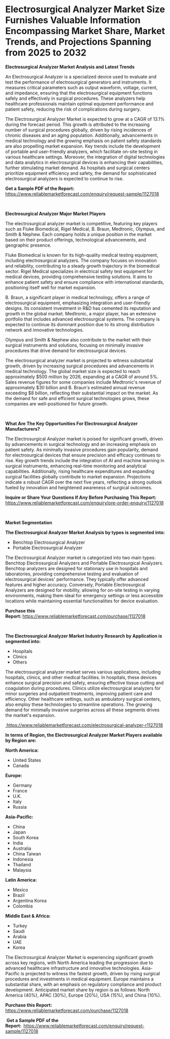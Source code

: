 <p><h1>Electrosurgical Analyzer Market Size Furnishes Valuable Information Encompassing Market Share, Market Trends, and Projections Spanning from 2025 to 2032</h1></p><p><strong>Electrosurgical Analyzer Market Analysis and Latest Trends</strong></p>
<p><p>An Electrosurgical Analyzer is a specialized device used to evaluate and test the performance of electrosurgical generators and instruments. It measures critical parameters such as output waveform, voltage, current, and impedance, ensuring that the electrosurgical equipment functions safely and effectively in surgical procedures. These analyzers help healthcare professionals maintain optimal equipment performance and patient safety, reducing the risk of complications during surgery.</p><p>The Electrosurgical Analyzer Market is expected to grow at a CAGR of 13.1% during the forecast period. This growth is attributed to the increasing number of surgical procedures globally, driven by rising incidences of chronic diseases and an aging population. Additionally, advancements in medical technology and the growing emphasis on patient safety standards are also propelling market expansion. Key trends include the development of portable and user-friendly analyzers, which facilitate on-site testing in various healthcare settings. Moreover, the integration of digital technologies and data analytics in electrosurgical devices is enhancing their capabilities, further stimulating market demand. As hospitals and surgical centers prioritize equipment efficiency and safety, the demand for sophisticated electrosurgical analyzers is expected to continue to rise.</p></p>
<p><strong>Get a Sample PDF of the Report:&nbsp;</strong> <a href="https://www.reliablemarketforecast.com/enquiry/request-sample/1127018?utm_campaign=2450&utm_medium=2&utm_source=Github&utm_content=ia&utm_term=13042025&utm_id=electrosurgical-analyzer">https://www.reliablemarketforecast.com/enquiry/request-sample/1127018</a></p>
<p>&nbsp;</p>
<p><strong>Electrosurgical Analyzer Major Market Players</strong></p>
<p><p>The electrosurgical analyzer market is competitive, featuring key players such as Fluke Biomedical, Rigel Medical, B. Braun, Medtronic, Olympus, and Smith & Nephew. Each company holds a unique position in the market based on their product offerings, technological advancements, and geographic presence.</p><p>Fluke Biomedical is known for its high-quality medical testing equipment, including electrosurgical analyzers. The company focuses on innovation and reliability, contributing to a steady growth trajectory in the biomedical sector. Rigel Medical specializes in electrical safety test equipment for medical devices, providing comprehensive testing solutions. It aims to enhance patient safety and ensure compliance with international standards, positioning itself well for market expansion.</p><p>B. Braun, a significant player in medical technology, offers a range of electrosurgical equipment, emphasizing integration and user-friendly designs. Its consistent investment in R&D has cemented its reputation and growth in the global market. Medtronic, a major player, has an extensive portfolio that includes advanced electrosurgical systems. The company is expected to continue its dominant position due to its strong distribution network and innovative technologies.</p><p>Olympus and Smith & Nephew also contribute to the market with their surgical instruments and solutions, focusing on minimally invasive procedures that drive demand for electrosurgical devices.</p><p>The electrosurgical analyzer market is projected to witness substantial growth, driven by increasing surgical procedures and advancements in medical technology. The global market size is expected to reach approximately $500 million by 2026, expanding at a CAGR of around 5%. Sales revenue figures for some companies include Medtronic's revenue of approximately $30 billion and B. Braun's estimated annual revenue exceeding $8 billion, reflecting their substantial impact on the market. As the demand for safe and efficient surgical technologies grows, these companies are well-positioned for future growth.</p></p>
<p>&nbsp;</p>
<p><strong>What Are The Key Opportunities For Electrosurgical Analyzer Manufacturers?</strong></p>
<p><p>The Electrosurgical Analyzer market is poised for significant growth, driven by advancements in surgical technology and an increasing emphasis on patient safety. As minimally invasive procedures gain popularity, demand for electrosurgical devices that ensure precision and efficacy continues to rise. Key growth trends include the integration of AI and machine learning in surgical instruments, enhancing real-time monitoring and analytical capabilities. Additionally, rising healthcare expenditures and expanding surgical facilities globally contribute to market expansion. Projections indicate a robust CAGR over the next five years, reflecting a strong outlook fueled by innovation and heightened awareness of surgical outcomes.</p></p>
<p><strong>Inquire or Share Your Questions If Any Before Purchasing This Report:</strong> <a href="https://www.reliablemarketforecast.com/enquiry/pre-order-enquiry/1127018?utm_campaign=2450&utm_medium=2&utm_source=Github&utm_content=ia&utm_term=13042025&utm_id=electrosurgical-analyzer">https://www.reliablemarketforecast.com/enquiry/pre-order-enquiry/1127018</a></p>
<p>&nbsp;</p>
<p><strong>Market Segmentation</strong></p>
<p><strong>The Electrosurgical Analyzer Market Analysis by types is segmented into:</strong></p>
<p><ul><li>Benchtop Electrosurgical Analyzer</li><li>Portable Electrosurgical Analyzer</li></ul></p>
<p><p>The Electrosurgical Analyzer market is categorized into two main types: Benchtop Electrosurgical Analyzers and Portable Electrosurgical Analyzers. Benchtop analyzers are designed for stationary use in hospitals and laboratories, providing comprehensive testing and evaluation of electrosurgical devices' performance. They typically offer advanced features and higher accuracy. Conversely, Portable Electrosurgical Analyzers are designed for mobility, allowing for on-site testing in varying environments, making them ideal for emergency settings or less accessible locations while maintaining essential functionalities for device evaluation.</p></p>
<p><strong>Purchase this Report:&nbsp;</strong><a href="https://www.reliablemarketforecast.com/purchase/1127018?utm_campaign=2450&utm_medium=2&utm_source=Github&utm_content=ia&utm_term=13042025&utm_id=electrosurgical-analyzer">https://www.reliablemarketforecast.com/purchase/1127018</a></p>
<p>&nbsp;</p>
<p><strong>The Electrosurgical Analyzer Market Industry Research by Application is segmented into:</strong></p>
<p><ul><li>Hospitals</li><li>Clinics</li><li>Others</li></ul></p>
<p><p>The electrosurgical analyzer market serves various applications, including hospitals, clinics, and other medical facilities. In hospitals, these devices enhance surgical precision and safety, ensuring effective tissue cutting and coagulation during procedures. Clinics utilize electrosurgical analyzers for minor surgeries and outpatient treatments, improving patient care and efficiency. Other healthcare settings, such as ambulatory surgical centers, also employ these technologies to streamline operations. The growing demand for minimally invasive surgeries across all these segments drives the market's expansion.</p></p>
<p><a href="https://www.reliablemarketforecast.com/electrosurgical-analyzer-r1127018?utm_campaign=2450&utm_medium=2&utm_source=Github&utm_content=ia&utm_term=13042025&utm_id=electrosurgical-analyzer">&nbsp;https://www.reliablemarketforecast.com/electrosurgical-analyzer-r1127018</a></p>
<p><strong>In terms of Region, the Electrosurgical Analyzer Market Players available by Region are:</strong></p>
<p>
    <p> <strong> North America: </strong>
        <ul>
            <li>United States</li>
            <li>Canada</li>
        </ul>
        </p> 
    <p> <strong> Europe: </strong>
        <ul>
            <li>Germany</li>
            <li>France</li>
            <li>U.K.</li>
            <li>Italy</li>
            <li>Russia</li>
        </ul>
        </p> 
    <p> <strong> Asia-Pacific: </strong>
        <ul>
            <li>China</li>
            <li>Japan</li>
            <li>South Korea</li>
            <li>India</li>
            <li>Australia</li>
            <li>China Taiwan</li>
            <li>Indonesia</li>
            <li>Thailand</li>
            <li>Malaysia</li>
        </ul>
        </p> 
    <p> <strong> Latin America: </strong>
        <ul>
            <li>Mexico</li>
            <li>Brazil</li>
            <li>Argentina Korea</li>
            <li>Colombia</li>
        </ul>
        </p> 
    <p> <strong> Middle East & Africa: </strong>
        <ul>
            <li>Turkey</li>
            <li>Saudi</li>
            <li>Arabia</li>
            <li>UAE</li>
            <li>Korea</li>
        </ul>
    </p>
    </p>
<p><p>The Electrosurgical Analyzer Market is experiencing significant growth across key regions, with North America leading the progression due to advanced healthcare infrastructure and innovative technologies. Asia-Pacific is projected to witness the fastest growth, driven by rising surgical procedures and investments in medical equipment. Europe maintains a substantial share, with an emphasis on regulatory compliance and product development. Anticipated market share by region is as follows: North America (40%), APAC (30%), Europe (20%), USA (15%), and China (10%).</p></p>
<p><strong>Purchase this Report: </strong><a href="https://www.reliablemarketforecast.com/purchase/1127018?utm_campaign=2450&utm_medium=2&utm_source=Github&utm_content=ia&utm_term=13042025&utm_id=electrosurgical-analyzer">https://www.reliablemarketforecast.com/purchase/1127018</a></p>
<p>&nbsp;<strong>Get a Sample PDF of the Report:&nbsp;&nbsp;</strong><a href="https://www.reliablemarketforecast.com/enquiry/request-sample/1127018?utm_campaign=2450&utm_medium=2&utm_source=Github&utm_content=ia&utm_term=13042025&utm_id=electrosurgical-analyzer">https://www.reliablemarketforecast.com/enquiry/request-sample/1127018</a></p>
<p><strong></strong></p>
<p><p></p><p></p><p></p></p>
